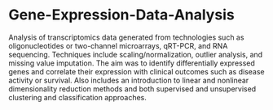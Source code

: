 # Gene-Expression-Data-Analysis

Analysis of transcriptomics data generated from technologies such as oligonucleotides or two-channel microarrays, qRT-PCR, and RNA sequencing. Techniques include scaling/normalization, outlier analysis, and missing value imputation. The aim was to identify differentially expressed genes and correlate their expression with clinical outcomes such as disease activity or survival. Also includes an introduction to linear and nonlinear dimensionality reduction methods and both supervised and unsupervised clustering and classification approaches.
